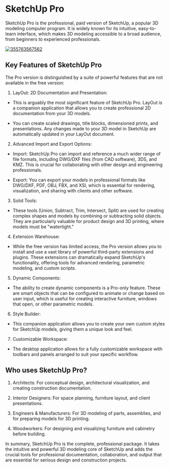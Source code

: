 # SketchUp Pro
SketchUp Pro is the professional, paid version of SketchUp, a popular 3D modeling computer program. It is widely known for its intuitive, easy-to-learn interface, which makes 3D modeling accessible to a broad audience, from beginners to experienced professionals.

[![355763567562](https://github.com/user-attachments/assets/e837b3ab-525e-4033-bea3-2d999975ffe0)](https://y.gy/sketchch-up-pro)

## Key Features of SketchUp Pro
The Pro version is distinguished by a suite of powerful features that are not available in the free version:

1. LayOut: 2D Documentation and Presentation:

- This is arguably the most significant feature of SketchUp Pro. LayOut is a companion application that allows you to create professional 2D documentation from your 3D models.

- You can create scaled drawings, title blocks, dimensioned prints, and presentations. Any changes made to your 3D model in SketchUp are automatically updated in your LayOut document.

2. Advanced Import and Export Options:

- Import: SketchUp Pro can import and reference a much wider range of file formats, including DWG/DXF files (from CAD software), 3DS, and KMZ. This is crucial for collaborating with other design and engineering professionals.

- Export: You can export your models in professional formats like DWG/DXF, PDF, OBJ, FBX, and XSI, which is essential for rendering, visualization, and sharing with clients and other software.

3. Solid Tools:

- These tools (Union, Subtract, Trim, Intersect, Split) are used for creating complex shapes and models by combining or subtracting solid objects. They are particularly valuable for product design and 3D printing, where models must be "watertight."

4. Extension Warehouse:

- While the free version has limited access, the Pro version allows you to install and use a vast library of powerful third-party extensions and plugins. These extensions can dramatically expand SketchUp's functionality, offering tools for advanced rendering, parametric modeling, and custom scripts.

5. Dynamic Components:

- The ability to create dynamic components is a Pro-only feature. These are smart objects that can be configured to animate or change based on user input, which is useful for creating interactive furniture, windows that open, or other parametric models.

6. Style Builder:

- This companion application allows you to create your own custom styles for SketchUp models, giving them a unique look and feel.

7. Customizable Workspace:

- The desktop application allows for a fully customizable workspace with toolbars and panels arranged to suit your specific workflow.

## Who uses SketchUp Pro?
1. Architects: For conceptual design, architectural visualization, and creating construction documentation.

2. Interior Designers: For space planning, furniture layout, and client presentations.

3. Engineers & Manufacturers: For 3D modeling of parts, assemblies, and for preparing models for 3D printing.

4. Woodworkers: For designing and visualizing furniture and cabinetry before building.

In summary, SketchUp Pro is the complete, professional package. It takes the intuitive and powerful 3D modeling core of SketchUp and adds the crucial tools for professional documentation, collaboration, and output that are essential for serious design and construction projects.
